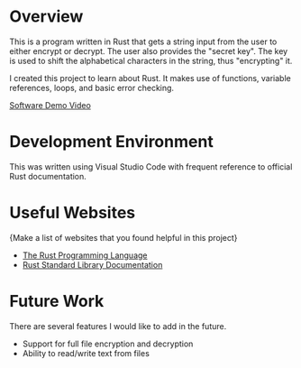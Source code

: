 # Overview

This is a program written in Rust that gets a string input from the user to either encrypt or decrypt. The user also provides the "secret key". The key is used to shift the alphabetical characters in the string, thus "encrypting" it.

I created this project to learn about Rust. It makes use of functions, variable references, loops, and basic error checking.

[Software Demo Video](https://youtu.be/dhh2IE_2gys)

# Development Environment

This was written using Visual Studio Code with frequent reference to official Rust documentation.

# Useful Websites

{Make a list of websites that you found helpful in this project}

- [The Rust Programming Language](https://doc.rust-lang.org/book/)
- [Rust Standard Library Documentation](https://doc.rust-lang.org/std/index.html)

# Future Work

There are several features I would like to add in the future.

- Support for full file encryption and decryption
- Ability to read/write text from files